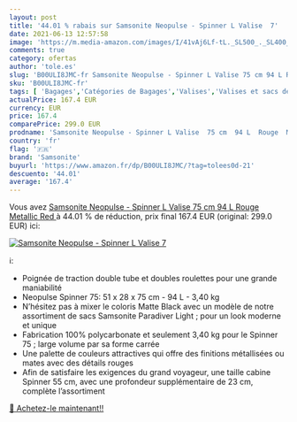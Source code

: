 ```yaml
---
layout: post
title: '44.01 % rabais sur Samsonite Neopulse - Spinner L Valise  7'
date: 2021-06-13 12:57:58
image: 'https://m.media-amazon.com/images/I/41vAj6Lf-tL._SL500_._SL400_.jpg'
comments: true
category: ofertas
author: 'tole.es'
slug: 'B00ULI8JMC-fr Samsonite Neopulse - Spinner L Valise 75 cm 94 L Rouge...'
sku: 'B00ULI8JMC-fr'
tags: [ 'Bagages','Catégories de Bagages','Valises','Valises et sacs de voyage','samsonite', ]
actualPrice: 167.4 EUR
currency: EUR
price: 167.4
comparePrice: 299.0 EUR
prodname: 'Samsonite Neopulse - Spinner L Valise  75 cm  94 L  Rouge  Metallic Red '
country: 'fr'
flag: '🇫🇷'
brand: 'Samsonite'
buyurl: 'https://www.amazon.fr/dp/B00ULI8JMC/?tag=tolees0d-21'
descuento: '44.01'
average: '167.4'
---
```


Vous avez [Samsonite Neopulse - Spinner L Valise  75 cm  94 L  Rouge  Metallic Red ](https://www.amazon.fr/dp/B00ULI8JMC/?tag=tolees0d-21)  à  44.01 % de réduction, prix final  167.4 EUR (original: 299.0 EUR) ici:

[![Samsonite Neopulse - Spinner L Valise  7](https://m.media-amazon.com/images/I/41vAj6Lf-tL._SL500_._SL400_.jpg)](https://www.amazon.fr/dp/B00ULI8JMC/?tag=tolees0d-21)

ℹ️:

- Poignée de traction double tube et doubles roulettes pour une grande maniabilité
- Neopulse Spinner 75: 51 x 28 x 75 cm - 94 L - 3,40 kg
- N’hésitez pas à mixer le coloris Matte Black avec un modèle de notre assortiment de sacs Samsonite Paradiver Light ; pour un look moderne et unique
- Fabrication 100% polycarbonate et seulement 3,40 kg pour le Spinner 75 ; large volume par sa forme carrée
- Une palette de couleurs attractives qui offre des finitions métallisées ou mates avec des détails rouges
- Afin de satisfaire les exigences du grand voyageur, une taille cabine Spinner 55 cm, avec une profondeur supplémentaire de 23 cm, complète l’assortiment

[🛒 Achetez-le maintenant!!](https://www.amazon.fr/dp/B00ULI8JMC/?tag=tolees0d-21)
